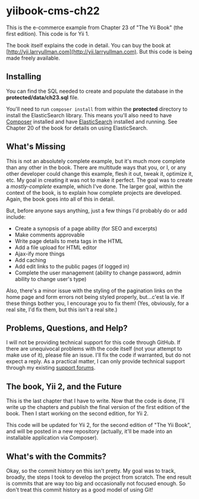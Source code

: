 yiibook-cms-ch22
================

This is the e-commerce example from Chapter 23 of "The Yii Book" (the first edition). This code is for Yii 1.

The book itself explains the code in detail. You can buy the book at [http://yii.larryullman.com](http://yii.larryullman.com). But this code is being made freely available.

## Installing

You can find the SQL needed to create and populate the database in the **protected/data/ch23.sql** file.

You'll need to run `composer install` from within the **protected** directory to install the ElasticSearch library. This means you'll also need to have [Composer](https://getcomposer.org/) installed and have [ElasticSearch](http://www.elasticsearch.org/) installed and running. See Chapter 20 of the book for details on using ElasticSearch.

## What's Missing

This is not an absolutely complete example, but it's much more complete than any other in the book. There are multitude ways that you, or I, or any other developer could change this example, flesh it out, tweak it, optimize it, etc. My goal in creating it was not to make it perfect. The goal was to create a *mostly-complete* example, which I've done. The larger goal, within the context of the book, is to explain how complete projects are developed. Again, the book goes into all of this in detail.

But, before anyone says anything, just a few things I'd probably do or add include:

* Create a synopsis of a page ability (for SEO and excerpts)
* Make comments approvable
* Write page details to meta tags in the HTML
* Add a file upload for HTML editor
* Ajax-ify more things
* Add caching
* Add edit links to the public pages (if logged in)
* Complete the user management (ability to change password, admin ability to change user's type)

Also, there's a minor issue with the styling of the pagination links on the home page and form errors not being styled properly, but...c'est la vie. If these things bother you, I encourage you to fix them! (Yes, obviously, for a real site, I'd fix them, but this isn't a real site.)

## Problems, Questions, and Help?

I will not be providing technical support for this code through GitHub. If there are unequivocal problems with the code itself (not your attempt to make use of it), please file an issue. I'll fix the code if warranted, but do not expect a reply. As a practical matter, I can only provide technical support through my existing [support forums](http://www.larryullman.com/forums/index.php?/forum/32-the-yii-book/).

## The book, Yii 2, and the Future

This is the last chapter that I have to write. Now that the code is done, I'll write up the chapters and publish the final version of the first edition of the book. Then I start working on the second edition, for Yii 2.

This code will be updated for Yii 2, for the second edition of "The Yii Book", and will be posted in a new repository (actually, it'll be made into an installable application via Composer).

## What's with the Commits?

Okay, so the commit history on this isn't pretty. My goal was to track, broadly, the steps I took to develop the project from scratch. The end result is commits that are way too big and occasionally not focused enough. So don't treat this commit history as a good model of using Git!